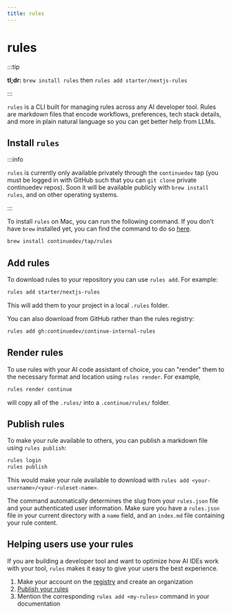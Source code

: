 ```yaml
---
title: rules
---
```


# rules

:::tip

**tl;dr:** `brew install rules` then `rules add starter/nextjs-rules`

:::

`rules` is a CLI built for managing rules across any AI developer tool. Rules are markdown files that encode workflows, preferences, tech stack details, and more in plain natural language so you can get better help from LLMs.

## Install `rules`

:::info

`rules` is currently only available privately through the `continuedev` tap (you must be logged in with GitHub such that you can `git clone` private continuedev repos). Soon it will be available publicly with `brew install rules`, and on other operating systems.

:::

To install `rules` on Mac, you can run the following command. If you don't have `brew` installed yet, you can find the command to do so [here](https://brew.sh/).

```bash
brew install continuedev/tap/rules
```

## Add rules

To download rules to your repository you can use `rules add`. For example:

```bash
rules add starter/nextjs-rules
```

This will add them to your project in a local `.rules` folder.

You can also download from GitHub rather than the rules registry:

```bash
rules add gh:continuedev/continue-internal-rules
```

## Render rules

To use rules with your AI code assistant of choice, you can "render" them to the necessary format and location using `rules render`. For example,

```bash
rules render continue
```

will copy all of the `.rules/` into a `.continue/rules/` folder.

## Publish rules

To make your rule available to others, you can publish a markdown file using `rules publish`:

```bash
rules login
rules publish
```

This would make your rule available to download with `rules add <your-username>/<your-ruleset-name>`.

The command automatically determines the slug from your `rules.json` file and your authenticated user information. Make sure you have a `rules.json` file in your current directory with a `name` field, and an `index.md` file containing your rule content.

<!--
You can also publish a folder of markdown files:

```bash
rules publish ./my-rules
``` -->

## Helping users use your rules

If you are building a developer tool and want to optimize how AI IDEs work with your tool, `rules` makes it easy to give your users the best experience.

1. Make your account on the [registry](https://hub.continue.dev/signup) and create an organization
2. [Publish your rules](index.md#publish-rules)
3. Mention the corresponding `rules add <my-rules>` command in your documentation
